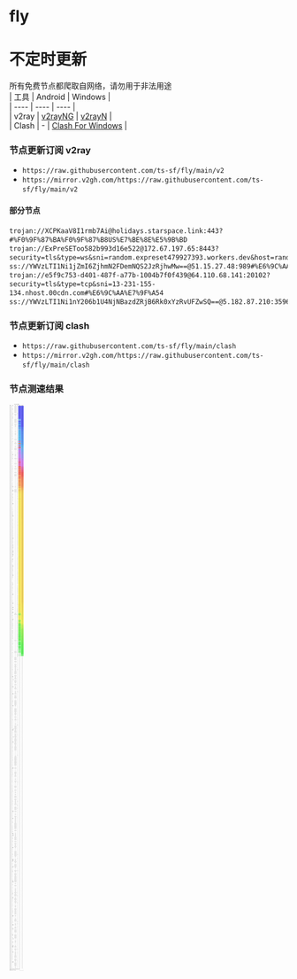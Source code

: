 # fly
# 不定时更新
所有免费节点都爬取自网络，请勿用于非法用途  
|  工具  | Android  | Windows  |  
|  ----  | ----   | ----  |  
| v2ray  | [v2rayNG](https://github.com/2dust/v2rayNG/releases) | [v2rayN](https://github.com/2dust/v2rayN/releases) |  
| Clash  | - | [Clash For Windows](https://github.com/2dust/clashN/releases) | 
  
### 节点更新订阅  v2ray
- `https://raw.githubusercontent.com/ts-sf/fly/main/v2`  
- `https://mirror.v2gh.com/https://raw.githubusercontent.com/ts-sf/fly/main/v2`  

#### 部分节点  
``` 
trojan://XCPKaaV8I1rmb7Ai@holidays.starspace.link:443?#%F0%9F%87%BA%F0%9F%87%B8US%E7%BE%8E%E5%9B%BD
trojan://ExPreSEToo582b993d16e522@172.67.197.65:8443?security=tls&type=ws&sni=random.expreset479927393.workers.dev&host=random.expreset479927393.workers.dev#%E6%9C%AA%E7%9F%A52
ss://YWVzLTI1Ni1jZmI6ZjhmN2FDemNQS2JzRjhwMw==@51.15.27.48:989#%E6%9C%AA%E7%9F%A53%203.3MB%2Fs
trojan://e5f9c753-d401-487f-a77b-1004b7f0f439@64.110.68.141:20102?security=tls&type=tcp&sni=13-231-155-134.nhost.00cdn.com#%E6%9C%AA%E7%9F%A54
ss://YWVzLTI1Ni1nY206b1U4NjNBazdZRjB6Rk0xYzRvUFZwSQ==@5.182.87.210:35961#%E6%9C%AA%E7%9F%A55
```
### 节点更新订阅  clash
- `https://raw.githubusercontent.com/ts-sf/fly/main/clash`  
- `https://mirror.v2gh.com/https://raw.githubusercontent.com/ts-sf/fly/main/clash`  

### 节点测速结果
![image](traffic.png)
